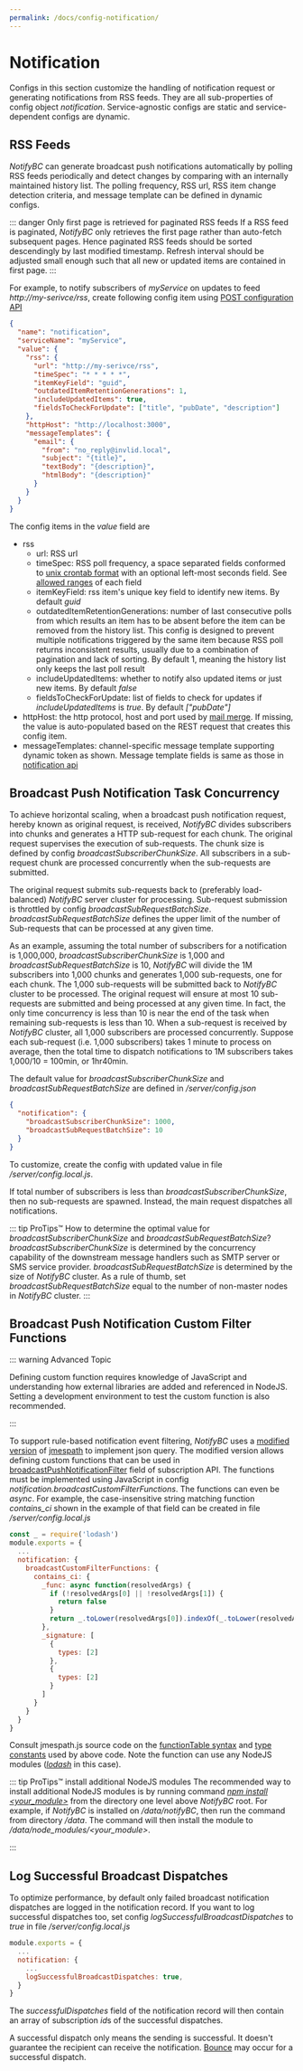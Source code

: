 ```yaml
---
permalink: /docs/config-notification/
---
```


# Notification

Configs in this section customize the handling of notification request or generating notifications from RSS feeds. They are all sub-properties of config object _notification_. Service-agnostic configs are static and service-dependent configs are dynamic.

## RSS Feeds

_NotifyBC_ can generate broadcast push notifications automatically by polling RSS feeds periodically and detect changes by comparing with an internally maintained history list. The polling frequency, RSS url, RSS item change detection criteria, and message template can be defined in dynamic configs.

::: danger Only first page is retrieved for paginated RSS feeds
If a RSS feed is paginated, <i>NotifyBC</i> only retrieves the first page rather than auto-fetch subsequent pages. Hence paginated RSS feeds should be sorted descendingly by last modified timestamp. Refresh interval should be adjusted small enough such that all new or updated items are contained in first page.
:::

For example, to notify subscribers of _myService_ on updates to feed _http://my-serivce/rss_, create following config item using [POST configuration API](../api-config/#create-a-configuration)

```json
{
  "name": "notification",
  "serviceName": "myService",
  "value": {
    "rss": {
      "url": "http://my-serivce/rss",
      "timeSpec": "* * * * *",
      "itemKeyField": "guid",
      "outdatedItemRetentionGenerations": 1,
      "includeUpdatedItems": true,
      "fieldsToCheckForUpdate": ["title", "pubDate", "description"]
    },
    "httpHost": "http://localhost:3000",
    "messageTemplates": {
      "email": {
        "from": "no_reply@invlid.local",
        "subject": "{title}",
        "textBody": "{description}",
        "htmlBody": "{description}"
      }
    }
  }
}
```

The config items in the _value_ field are

- rss
  - url: RSS url
  - <a name="timeSpec"></a>timeSpec: RSS poll frequency, a space separated fields conformed to [unix crontab format](<https://www.freebsd.org/cgi/man.cgi?crontab(5)>) with an optional left-most seconds field. See [allowed ranges](https://github.com/kelektiv/node-cron#cron-ranges) of each field
  - itemKeyField: rss item's unique key field to identify new items. By default _guid_
  - outdatedItemRetentionGenerations: number of last consecutive polls from which results an item has to be absent before the item can be removed from the history list. This config is designed to prevent multiple notifications triggered by the same item because RSS poll returns inconsistent results, usually due to a combination of pagination and lack of sorting. By default 1, meaning the history list only keeps the last poll result
  - includeUpdatedItems: whether to notify also updated items or just new items. By default _false_
  - fieldsToCheckForUpdate: list of fields to check for updates if _includeUpdatedItems_ is _true_. By default _["pubDate"]_
- httpHost: the http protocol, host and port used by [mail merge](../overview/#mail-merge). If missing, the value is auto-populated based on the REST request that creates this config item.
- messageTemplates: channel-specific message template supporting dynamic token as shown. Message template fields is same as those in [notification api](../api-notification/#field-message)

## Broadcast Push Notification Task Concurrency

To achieve horizontal scaling, when a broadcast push notification request, hereby known as original request, is received, _NotifyBC_ divides subscribers into chunks and generates a HTTP sub-request for each chunk. The original request supervises the execution of sub-requests. The chunk size is defined by config _broadcastSubscriberChunkSize_. All subscribers in a sub-request chunk are processed concurrently when the sub-requests are submitted.

The original request submits sub-requests back to (preferably load-balanced) _NotifyBC_ server cluster for processing. Sub-request submission is throttled by config _broadcastSubRequestBatchSize_. _broadcastSubRequestBatchSize_ defines the upper limit of the number of Sub-requests that can be processed at any given time.

As an example, assuming the total number of subscribers for a notification is 1,000,000, _broadcastSubscriberChunkSize_ is 1,000 and _broadcastSubRequestBatchSize_ is 10, _NotifyBC_ will divide the 1M subscribers into 1,000 chunks and generates 1,000 sub-requests, one for each chunk. The 1,000 sub-requests will be submitted back to _NotifyBC_ cluster to be processed. The original request will ensure at most 10 sub-requests are submitted and being processed at any given time. In fact, the only time concurrency is less than 10 is near the end of the task when remaining sub-requests is less than 10. When a sub-request is received by _NotifyBC_ cluster, all 1,000 subscribers are processed concurrently. Suppose each sub-request (i.e. 1,000 subscribers) takes 1 minute to process on average, then the total time to dispatch notifications to 1M subscribers takes 1,000/10 = 100min, or 1hr40min.

The default value for _broadcastSubscriberChunkSize_ and _broadcastSubRequestBatchSize_ are defined in _/server/config.json_

```json
{
  "notification": {
    "broadcastSubscriberChunkSize": 1000,
    "broadcastSubRequestBatchSize": 10
  }
}
```

To customize, create the config with updated value in file _/server/config.local.js_.

If total number of subscribers is less than _broadcastSubscriberChunkSize_, then no sub-requests are spawned. Instead, the main request dispatches all notifications.

::: tip ProTips™ How to determine the optimal value for <i>broadcastSubscriberChunkSize</i> and <i>broadcastSubRequestBatchSize</i>?
<i>broadcastSubscriberChunkSize</i> is determined by the concurrency capability of the downstream message handlers such as SMTP server or SMS service provider. <i>broadcastSubRequestBatchSize</i> is determined by the size of <i>NotifyBC</i> cluster. As a rule of thumb, set <i>broadcastSubRequestBatchSize</i> equal to the number of non-master nodes in <i>NotifyBC</i> cluster.
:::

## Broadcast Push Notification Custom Filter Functions

::: warning Advanced Topic

Defining custom function requires knowledge of JavaScript and understanding how external libraries are added and referenced in NodeJS. Setting a development environment to test the custom function is also recommended.

:::

To support rule-based notification event filtering, _NotifyBC_ uses a [modified version](https://github.com/f-w/jmespath.js) of [jmespath](http://jmespath.org/) to implement json query. The modified version allows defining custom functions that can be used in [broadcastPushNotificationFilter](../api-subscription#broadcastPushNotificationFilter) field of subscription API. The functions must be implemented using JavaScript in config _notification.broadcastCustomFilterFunctions_. The functions can even be _async_. For example, the case-insensitive string matching function _contains_ci_ shown in the example of that field can be created in file _/server/config.local.js_

```js
const _ = require('lodash')
module.exports = {
  ...
  notification: {
    broadcastCustomFilterFunctions: {
      contains_ci: {
        _func: async function(resolvedArgs) {
          if (!resolvedArgs[0] || !resolvedArgs[1]) {
            return false
          }
          return _.toLower(resolvedArgs[0]).indexOf(_.toLower(resolvedArgs[1])) >= 0
        },
        _signature: [
          {
            types: [2]
          },
          {
            types: [2]
          }
        ]
      }
    }
  }
}
```

Consult jmespath.js source code on the [functionTable syntax](https://github.com/f-w/jmespath.js/blob/master/jmespath.js#L1127) and [type constants](https://github.com/f-w/jmespath.js/blob/master/jmespath.js#L132) used by above code. Note the function can use any NodeJS modules (_[lodash](https://lodash.com/)_ in this case).

::: tip ProTips™ install additional NodeJS modules
The recommended way to install additional NodeJS modules is by running command <i><a href="https://docs.npmjs.com/cli/install">npm install &lt;your_module&gt;</a></i> from the directory one level above <i>NotifyBC</i> root. For example, if
<i>NotifyBC</i> is installed on <i>/data/notifyBC</i>, then run the command from directory <i>/data</i>. The command will then install the module to <i>/data/node_modules/&lt;your_module&gt;</i>.

:::

## Log Successful Broadcast Dispatches

To optimize performance, by default only failed broadcast notification dispatches
are logged in the notification record. If you want to log successful dispatches too, set config _logSuccessfulBroadcastDispatches_ to _true_ in file _/server/config.local.js_

```js
module.exports = {
  ...
  notification: {
    ...
    logSuccessfulBroadcastDispatches: true,
  }
}
```

The _successfulDispatches_ field of the notification record will then contain an array of subscription *id*s of the successful dispatches.

A successful dispatch only means the sending is successful. It doesn't guarantee the recipient can receive the notification. [Bounce](../config-notificationBounce/) may occur for a successful dispatch.
